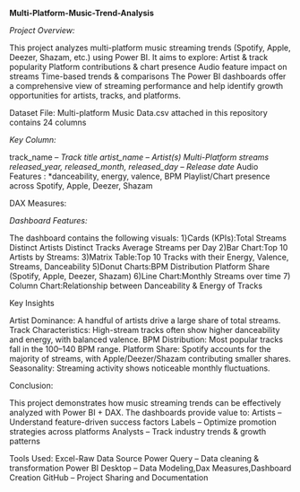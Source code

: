 
 **Multi-Platform-Music-Trend-Analysis**
 
*Project Overview:*

This project analyzes multi-platform music streaming trends (Spotify, Apple, Deezer, Shazam, etc.) using Power BI.
It aims to explore:
Artist & track popularity
Platform contributions & chart presence
Audio feature impact on streams
Time-based trends & comparisons
The Power BI dashboards offer a comprehensive view of streaming performance and help identify growth opportunities for artists, tracks, and platforms.

Dataset
File: Multi-platform Music Data.csv attached in this repository contains 24 columns

*Key Column:*

 track_name – *Track title
 artist_name – *Artist(s)
 Multi-Platform streams* 
 released_year, released_month, released_day – Release date*
 Audio Features : *danceability, energy, valence, BPM
 Playlist/Chart presence across Spotify, Apple, Deezer, Shazam

DAX Measures:

 *Dashboard Features:*

The dashboard contains the following visuals:
 1}Cards (KPIs):Total Streams
             Distinct Artists
             Distinct Tracks
            Average Streams per Day
 2)Bar Chart:Top 10 Artists by Streams:
 3)Matrix Table:Top 10 Tracks with their Energy, Valence, Streams, Danceability
 5)Donut Charts:BPM Distribution
               Platform Share (Spotify, Apple, Deezer, Shazam)
 6)Line Chart:Monthly Streams over time
 7) Column Chart:Relationship between Danceability & Energy of Tracks

 Key Insights
 
 Artist Dominance: A handful of artists drive a large share of total streams.
 Track Characteristics: High-stream tracks often show higher danceability and energy, with balanced valence.
 BPM Distribution: Most popular tracks fall in the 100–140 BPM range.
 Platform Share: Spotify accounts for the majority of streams, with Apple/Deezer/Shazam contributing smaller shares.
 Seasonality: Streaming activity shows noticeable monthly fluctuations.

Conclusion:

This project demonstrates how music streaming trends can be effectively analyzed with Power BI + DAX.
The dashboards provide value to:
Artists – Understand feature-driven success factors
Labels – Optimize promotion strategies across platforms
Analysts – Track industry trends & growth patterns

Tools Used:
Excel-Raw Data Source
Power Query – Data cleaning & transformation
Power BI Desktop – Data Modeling,Dax Measures,Dashboard Creation
GitHub – Project Sharing and Documentation

